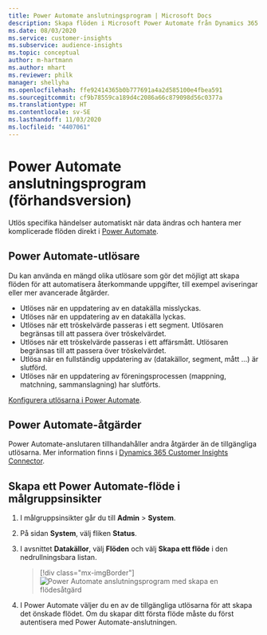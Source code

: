 ```yaml
---
title: Power Automate anslutningsprogram | Microsoft Docs
description: Skapa flöden i Microsoft Power Automate från Dynamics 365 Customer Insights.
ms.date: 08/03/2020
ms.service: customer-insights
ms.subservice: audience-insights
ms.topic: conceptual
author: m-hartmann
ms.author: mhart
ms.reviewer: philk
manager: shellyha
ms.openlocfilehash: ffe92414365b0b777691a4a2d585100e4fbea591
ms.sourcegitcommit: cf9b78559ca189d4c2086a66c879098d56c0377a
ms.translationtype: HT
ms.contentlocale: sv-SE
ms.lasthandoff: 11/03/2020
ms.locfileid: "4407061"
---
```

# <a name="power-automate-connector-preview"></a>Power Automate anslutningsprogram (förhandsversion)

Utlös specifika händelser automatiskt när data ändras och hantera mer komplicerade flöden direkt i [Power Automate](https://flow.microsoft.com/).

## <a name="power-automate-triggers"></a>Power Automate-utlösare

Du kan använda en mängd olika utlösare som gör det möjligt att skapa flöden för att automatisera återkommande uppgifter, till exempel aviseringar eller mer avancerade åtgärder. 

- Utlöses när en uppdatering av en datakälla misslyckas. 
- Utlöses när en uppdatering av en datakälla lyckas.
- Utlöses när ett tröskelvärde passeras i ett segment. Utlösaren begränsas till att passera över tröskelvärdet.
- Utlöses när ett tröskelvärde passeras i ett affärsmått. Utlösaren begränsas till att passera över tröskelvärdet.
- Utlösa när en fullständig uppdatering av (datakällor, segment, mått ...) är slutförd.
- Utlöses när en uppdatering av föreningsprocessen (mappning, matchning, sammanslagning) har slutförts.

[Konfigurera utlösarna i Power Automate](https://flow.microsoft.com/connectors/shared_customerinsights/dynamics-365-customer-insights-connector/).

## <a name="power-automate-actions"></a>Power Automate-åtgärder
Power Automate-anslutaren tillhandahåller andra åtgärder än de tillgängliga utlösarna. Mer information finns i [Dynamics 365 Customer Insights Connector](https://docs.microsoft.com/connectors/customerinsights/).

## <a name="create-a-power-automate-flow-in-audience-insights"></a>Skapa ett Power Automate-flöde i målgruppsinsikter

1. I målgruppsinsikter går du till **Admin** > **System**.

1. På sidan **System**, välj fliken **Status**.

1. I avsnittet **Datakällor**, välj **Flöden** och välj **Skapa ett flöde** i den nedrullningsbara listan.
   > [!div class="mx-imgBorder"]
   > ![Power Automate anslutningsprogram med skapa en flödesåtgärd](media/power-automate-connector-create-flow.png "Power Automate anslutningsprogram med skapa en flödesåtgärd")

1. I Power Automate väljer du en av de tillgängliga utlösarna för att skapa det önskade flödet. Om du skapar ditt första flöde måste du först autentisera med Power Automate-anslutningen.
